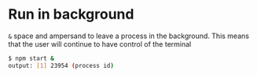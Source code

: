 # Run in background



`&` space and ampersand to leave a process in the background. This means that the user will continue to have control of the terminal

```bash
$ npm start &
output: [1] 23954 (process id)
```
